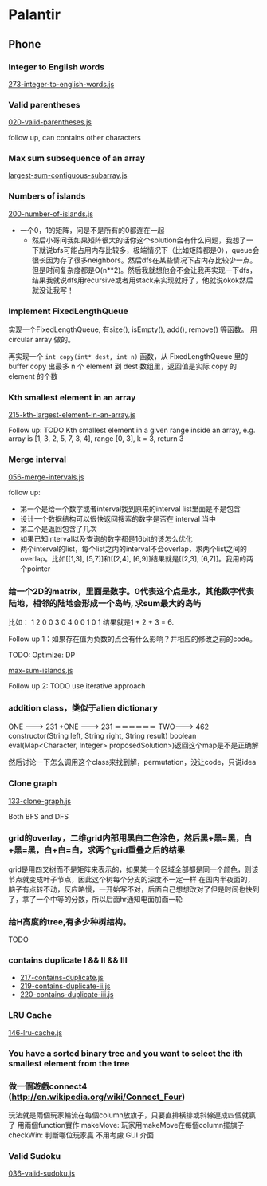 # Palantir

## Phone

### Integer to English words

[273-integer-to-english-words.js](../leetcode-js/273-integer-to-english-words.js)

### Valid parentheses

[020-valid-parentheses.js](../leetcode-js/020-valid-parentheses.js)

follow up, can contains other characters

### Max sum subsequence of an array

[largest-sum-contiguous-subarray.js](./largest-sum-contiguous-subarray.js)

### Numbers of islands

[200-number-of-islands.js](../leetcode-js/200-number-of-islands.js)

- 一个0，1的矩阵，问是不是所有的0都连在一起
    - 然后小哥问我如果矩阵很大的话你这个solution会有什么问题，我想了一下就说bfs可能占用内存比较多，极端情况下（比如矩阵都是0），queue会很长因为存了很多neighbors。然后dfs在某些情况下占内存比较少一点。但是时间复杂度都是O(n**2)。然后我就想他会不会让我再实现一下dfs，结果我就说dfs用recursive或者用stack来实现就好了，他就说okok然后就没让我写！

### Implement FixedLengthQueue

实现一个FixedLengthQueue, 有size(), isEmpty(), add(), remove() 等函数。 用circular array 做的。

再实现一个 `int copy(int* dest, int n)` 函数，从 FixedLengthQueue 里的 buffer copy 出最多 n 个 element 到 dest 数组里，返回值是实际 copy 的 element 的个数

### Kth smallest element in an array

[215-kth-largest-element-in-an-array.js](./leetcode-js/215-kth-largest-element-in-an-array.js)

Follow up: TODO Kth smallest element in a given range inside an array, e.g. array is [1, 3, 2, 5, 7, 3, 4], range [0, 3], k = 3, return 3

### Merge interval

[056-merge-intervals.js](../leetcode-js/056-merge-intervals.js)

follow up:

- 第一个是给一个数字或者interval找到原来的interval list里面是不是包含
- 设计一个数据结构可以很快返回搜索的数字是否在 interval 当中
- 第二个是返回包含了几次
- 如果已知interval以及查询的数字都是16bit的该怎么优化
- 两个interval的list，每个list之内的interval不会overlap，求两个list之间的overlap。比如[[1,3], [5,7]]和[[2,4], [6,9]]结果就是[[2,3], [6,7]]。我用的两个pointer

### 给一个2D的matrix，里面是数字。0代表这个点是水，其他数字代表陆地，相邻的陆地会形成一个岛屿, 求sum最大的岛屿

比如：
1 2 0 0
3 0 4 0
0 1 0 1
结果就是1 + 2 + 3 = 6.

Follow up 1：如果存在值为负数的点会有什么影响？并相应的修改之前的code。

TODO: Optimize: DP

[max-sum-islands.js](./palantir/max-sum-islands.js)

Follow up 2: TODO use iterative approach

### addition class，类似于alien dictionary

ONE ---> 231
+ONE ---> 231
＝＝＝＝＝＝
TWO---> 462
constructor(String left, String right, String result)
boolean eval(Map<Character, Integer> proposedSolution>)返回这个map是不是正确解

然后讨论一下怎么调用这个class来找到解，permutation，没让code，只说idea

### Clone graph

[133-clone-graph.js](../leetcode-js/133-clone-graph.js)

Both BFS and DFS

### grid的overlay，二维grid内部用黑白二色涂色，然后黑+黑=黑，白+黑=黑，白+白=白，求两个grid重叠之后的结果

grid是用四叉树而不是矩阵来表示的，如果某一个区域全部都是同一个颜色，则该节点就变成叶子节点，因此这个树每个分支的深度不一定一样
在国内半夜面的，脑子有点转不动，反应略慢，一开始写不对，后面自己想想改对了但是时间也快到了，拿了一个中等的分数，所以后面hr通知电面加面一轮

### 给H高度的tree,有多少种树结构。

TODO

### contains duplicate I && II && III

- [217-contains-duplicate.js](../leetcode-js/217-contains-duplicate.js)
- [219-contains-duplicate-ii.js](../leetcode-js/219-contains-duplicate-ii.js)
- [220-contains-duplicate-iii.js](../leetcode-js/220-contains-duplicate-iii.js)

### LRU Cache

[146-lru-cache.js](../leetcode-js/146-lru-cache.js)

### You have a sorted binary tree and you want to select the ith smallest element from the tree

### 做一個遊戲connect4 (http://en.wikipedia.org/wiki/Connect_Four)

玩法就是兩個玩家輪流在每個column放旗子，只要直排橫排或斜線連成四個就贏了
用兩個function實作
makeMove: 玩家用makeMove在每個column擺旗子
checkWin: 判斷哪位玩家贏
不用考慮 GUI 介面

### Valid Sudoku

[036-valid-sudoku.js](../leetcode-js/036-valid-sudoku.js)
